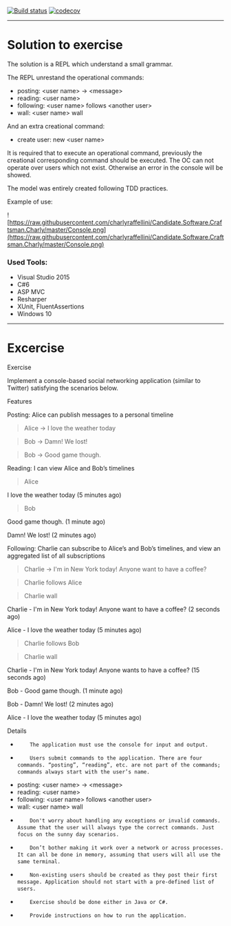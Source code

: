 [![Build status](https://ci.appveyor.com/api/projects/status/54rpvfu2jtm47oqb?svg=true)](https://ci.appveyor.com/project/CarlosRaffellini/candidate-software-craftsman-charly)
[![codecov](https://codecov.io/gh/charlyraffellini/Candidate.Software.Craftsman.Charly/branch/master/graph/badge.svg)](https://codecov.io/gh/charlyraffellini/Candidate.Software.Craftsman.Charly)


---

# Solution to exercise

The solution is a REPL which understand a small grammar.

The REPL unrestand the operational commands:
-    posting: \<user name> -> \<message>
-    reading: \<user name>
-    following: \<user name> follows \<another user>
-    wall: \<user name> wall

And an extra creational command:
-    create user: new \<user name>

It is required that to execute an operational command, previously the creational corresponding command should be executed. The OC can not operate over users which not exist. Otherwise an error in the console will be showed.

The model was entirely created following TDD practices.

Example of use:

![https://raw.githubusercontent.com/charlyraffellini/Candidate.Software.Craftsman.Charly/master/Console.png](https://raw.githubusercontent.com/charlyraffellini/Candidate.Software.Craftsman.Charly/master/Console.png)


### Used Tools:

- Visual Studio 2015
- C#6
- ASP MVC
- Resharper
- XUnit, FluentAssertions
- Windows 10


---


# Excercise

Exercise

Implement a console-based social networking application (similar to Twitter) satisfying the scenarios below.

Features

Posting: Alice can publish messages to a personal timeline
 
> Alice -> I love the weather today

> Bob -> Damn! We lost!

> Bob -> Good game though.
 
Reading: I can view Alice and Bob’s timelines
 
> Alice

I love the weather today (5 minutes ago)

> Bob

Good game though. (1 minute ago)

Damn! We lost! (2 minutes ago)
 
Following: Charlie can subscribe to Alice’s and Bob’s timelines, and view an aggregated list of all subscriptions
 
> Charlie -> I'm in New York today! Anyone want to have a coffee?

> Charlie follows Alice

> Charlie wall

Charlie - I'm in New York today! Anyone want to have a coffee? (2 seconds ago)

Alice - I love the weather today (5 minutes ago)
 
> Charlie follows Bob

> Charlie wall

Charlie - I'm in New York today! Anyone wants to have a coffee? (15 seconds ago)

Bob - Good game though. (1 minute ago)

Bob - Damn! We lost! (2 minutes ago)

Alice - I love the weather today (5 minutes ago)

Details
-         The application must use the console for input and output.
-         Users submit commands to the application. There are four commands. “posting”, “reading”, etc. are not part of the commands; commands always start with the user’s name.
-    posting: \<user name> -> \<message>
-    reading: \<user name>
-    following: \<user name> follows \<another user>
-    wall: \<user name> wall
-         Don't worry about handling any exceptions or invalid commands. Assume that the user will always type the correct commands. Just focus on the sunny day scenarios.
-         Don’t bother making it work over a network or across processes. It can all be done in memory, assuming that users will all use the same terminal.
-         Non-existing users should be created as they post their first message. Application should not start with a pre-defined list of users.
-         Exercise should be done either in Java or C#.
-         Provide instructions on how to run the application.
